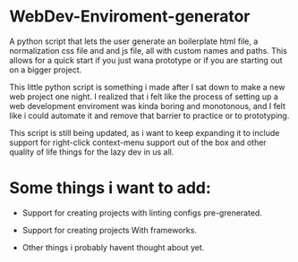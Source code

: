 # WebDev-Enviroment-generator
A python script that lets the user generate an boilerplate html file, a normalization css file and  and js file, all with custom names and paths.
This allows for a quick start if you just wana prototype or if you are starting out on a bigger project.

This little python script is something i made after I sat down to make a new web project one night.
I realized that i felt like the process of setting up a web development enviroment was kinda boring and monotonous, and
I felt like i could automate it and remove that barrier to practice or to prototyping.

This script is still being updated, as i want to keep expanding it to include support for right-click context-menu support out of the
box and other quality of life things for the lazy dev in us all.


# Some things i want to add:

- Support for creating projects with linting configs pre-grenerated.

- Support for creating projects With frameworks.

- Other things i probably havent thought about yet.
